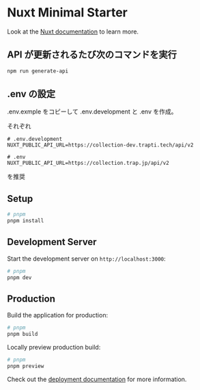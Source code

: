 # Nuxt Minimal Starter

Look at the [Nuxt documentation](https://nuxt.com/docs/getting-started/introduction) to learn more.

## API が更新されるたび次のコマンドを実行

```bash
npm run generate-api
```

## .env の設定

.env.exmple をコピーして
.env.development
と
.env
を作成。

それぞれ

```
# .env.development
NUXT_PUBLIC_API_URL=https://collection-dev.trapti.tech/api/v2
```

```
# .env
NUXT_PUBLIC_API_URL=https://collection.trap.jp/api/v2
```

を推奨

## Setup

```bash
# pnpm
pnpm install
```

## Development Server

Start the development server on `http://localhost:3000`:

```bash
# pnpm
pnpm dev
```

## Production

Build the application for production:

```bash
# pnpm
pnpm build
```

Locally preview production build:

```bash
# pnpm
pnpm preview
```

Check out the [deployment documentation](https://nuxt.com/docs/getting-started/deployment) for more information.
